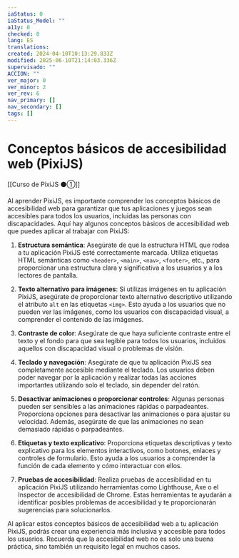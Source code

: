 ```yaml
---
iaStatus: 0
iaStatus_Model: ""
a11y: 0
checked: 0
lang: ES
translations: 
created: 2024-04-10T10:13:29.833Z
modified: 2025-06-10T21:14:03.336Z
supervisado: ""
ACCION: ""
ver_major: 0
ver_minor: 2
ver_rev: 6
nav_primary: []
nav_secondary: []
tags: []
---
```

# Conceptos básicos de accesibilidad web (PixiJS)

[[Curso de PixiJS ⚫①]]

Al aprender PixiJS, es importante comprender los conceptos básicos de accesibilidad web para garantizar que tus aplicaciones y juegos sean accesibles para todos los usuarios, incluidas las personas con discapacidades. Aquí hay algunos conceptos básicos de accesibilidad web que puedes aplicar al trabajar con PixiJS:

1. **Estructura semántica**: Asegúrate de que la estructura HTML que rodea a tu aplicación PixiJS esté correctamente marcada. Utiliza etiquetas HTML semánticas como `<header>`, `<main>`, `<nav>`, `<footer>`, etc., para proporcionar una estructura clara y significativa a los usuarios y a los lectores de pantalla.

2. **Texto alternativo para imágenes**: Si utilizas imágenes en tu aplicación PixiJS, asegúrate de proporcionar texto alternativo descriptivo utilizando el atributo `alt` en las etiquetas `<img>`. Esto ayuda a los usuarios que no pueden ver las imágenes, como los usuarios con discapacidad visual, a comprender el contenido de las imágenes.

3. **Contraste de color**: Asegúrate de que haya suficiente contraste entre el texto y el fondo para que sea legible para todos los usuarios, incluidos aquellos con discapacidad visual o problemas de visión.

4. **Teclado y navegación**: Asegúrate de que tu aplicación PixiJS sea completamente accesible mediante el teclado. Los usuarios deben poder navegar por la aplicación y realizar todas las acciones importantes utilizando solo el teclado, sin depender del ratón.

5. **Desactivar animaciones o proporcionar controles**: Algunas personas pueden ser sensibles a las animaciones rápidas o parpadeantes. Proporciona opciones para desactivar las animaciones o para ajustar su velocidad. Además, asegúrate de que las animaciones no sean demasiado rápidas o parpadeantes.

6. **Etiquetas y texto explicativo**: Proporciona etiquetas descriptivas y texto explicativo para los elementos interactivos, como botones, enlaces y controles de formulario. Esto ayuda a los usuarios a comprender la función de cada elemento y cómo interactuar con ellos.

7. **Pruebas de accesibilidad**: Realiza pruebas de accesibilidad en tu aplicación PixiJS utilizando herramientas como Lighthouse, Axe o el Inspector de accesibilidad de Chrome. Estas herramientas te ayudarán a identificar posibles problemas de accesibilidad y te proporcionarán sugerencias para solucionarlos.

Al aplicar estos conceptos básicos de accesibilidad web a tu aplicación PixiJS, podrás crear una experiencia más inclusiva y accesible para todos los usuarios. Recuerda que la accesibilidad web no es solo una buena práctica, sino también un requisito legal en muchos casos.
